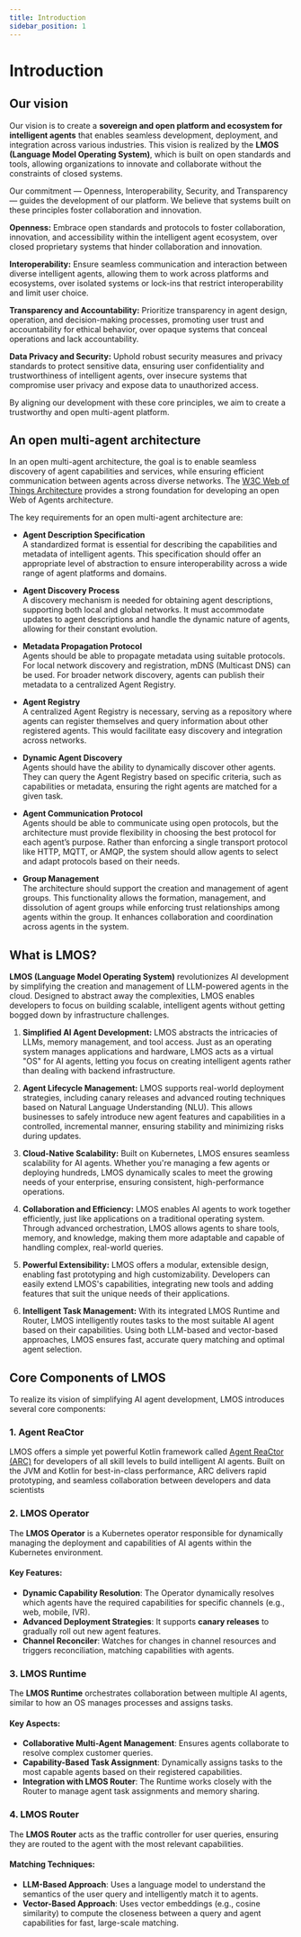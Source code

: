 ```yaml
---
title: Introduction
sidebar_position: 1
---
```


# Introduction

## Our vision
Our vision is to create a **sovereign and open platform and ecosystem for intelligent agents** that enables seamless development, deployment, and integration across various industries. This vision is realized by the **LMOS (Language Model Operating System)**, which is built on open standards and tools, allowing organizations to innovate and collaborate without the constraints of closed systems.

Our commitment — Openness, Interoperability, Security, and Transparency — guides the development of our platform. We believe that systems built on these principles foster collaboration and innovation.

**Openness:** Embrace open standards and protocols to foster collaboration, innovation, and accessibility within the intelligent agent ecosystem, over closed proprietary systems that hinder collaboration and innovation.

**Interoperability:** Ensure seamless communication and interaction between diverse intelligent agents, allowing them to work across platforms and ecosystems, over isolated systems or lock-ins that restrict interoperability and limit user choice.

**Transparency and Accountability:** Prioritize transparency in agent design, operation, and decision-making processes, promoting user trust and accountability for ethical behavior, over opaque systems that conceal operations and lack accountability.

**Data Privacy and Security:** Uphold robust security measures and privacy standards to protect sensitive data, ensuring user confidentiality and trustworthiness of intelligent agents, over insecure systems that compromise user privacy and expose data to unauthorized access.

By aligning our development with these core principles, we aim to create a trustworthy and open multi-agent platform.

## An open multi-agent architecture

In an open multi-agent architecture, the goal is to enable seamless discovery of agent capabilities and services, while ensuring efficient communication between agents across diverse networks. The [W3C Web of Things Architecture](https://www.w3.org/TR/wot-architecture11/) provides a strong foundation for developing an open Web of Agents architecture.

The key requirements for an open multi-agent architecture are:

- **Agent Description Specification**  
   A standardized format is essential for describing the capabilities and metadata of intelligent agents. This specification should offer an appropriate level of abstraction to ensure interoperability across a wide range of agent platforms and domains.

- **Agent Discovery Process**  
   A discovery mechanism is needed for obtaining agent descriptions, supporting both local and global networks. It must accommodate updates to agent descriptions and handle the dynamic nature of agents, allowing for their constant evolution.

- **Metadata Propagation Protocol**  
   Agents should be able to propagate metadata using suitable protocols. For local network discovery and registration, mDNS (Multicast DNS) can be used. For broader network discovery, agents can publish their metadata to a centralized Agent Registry.

- **Agent Registry**  
   A centralized Agent Registry is necessary, serving as a repository where agents can register themselves and query information about other registered agents. This would facilitate easy discovery and integration across networks.

- **Dynamic Agent Discovery**  
   Agents should have the ability to dynamically discover other agents. They can query the Agent Registry based on specific criteria, such as capabilities or metadata, ensuring the right agents are matched for a given task.

- **Agent Communication Protocol**  
   Agents should be able to communicate using open protocols, but the architecture must provide flexibility in choosing the best protocol for each agent’s purpose. Rather than enforcing a single transport protocol like HTTP, MQTT, or AMQP, the system should allow agents to select and adapt protocols based on their needs.

- **Group Management**  
   The architecture should support the creation and management of agent groups. This functionality allows the formation, management, and dissolution of agent groups while enforcing trust relationships among agents within the group. It enhances collaboration and coordination across agents in the system.


## What is LMOS?

**LMOS (Language Model Operating System)**  revolutionizes AI development by simplifying the creation and management of LLM-powered agents in the cloud. Designed to abstract away the complexities, LMOS enables developers to focus on building scalable, intelligent agents without getting bogged down by infrastructure challenges. 

1. **Simplified AI Agent Development:**
LMOS abstracts the intricacies of LLMs, memory management, and tool access. Just as an operating system manages applications and hardware, LMOS acts as a virtual "OS" for AI agents, letting you focus on creating intelligent agents rather than dealing with backend infrastructure.

2. **Agent Lifecycle Management:**
LMOS supports real-world deployment strategies, including canary releases and advanced routing techniques based on Natural Language Understanding (NLU). This allows businesses to safely introduce new agent features and capabilities in a controlled, incremental manner, ensuring stability and minimizing risks during updates.

3. **Cloud-Native Scalability:**
Built on Kubernetes, LMOS ensures seamless scalability for AI agents. Whether you're managing a few agents or deploying hundreds, LMOS dynamically scales to meet the growing needs of your enterprise, ensuring consistent, high-performance operations.

4. **Collaboration and Efficiency:**
LMOS enables AI agents to work together efficiently, just like applications on a traditional operating system. Through advanced orchestration, LMOS allows agents to share tools, memory, and knowledge, making them more adaptable and capable of handling complex, real-world queries.

5. **Powerful Extensibility:**
LMOS offers a modular, extensible design, enabling fast prototyping and high customizability. Developers can easily extend LMOS's capabilities, integrating new tools and adding features that suit the unique needs of their applications.

6. **Intelligent Task Management:**
With its integrated LMOS Runtime and Router, LMOS intelligently routes tasks to the most suitable AI agent based on their capabilities. Using both LLM-based and vector-based approaches, LMOS ensures fast, accurate query matching and optimal agent selection.

## Core Components of LMOS

To realize its vision of simplifying AI agent development, LMOS introduces several core components:

### 1. Agent ReaCtor

LMOS offers a simple yet powerful Kotlin framework called [Agent ReaCtor (ARC)](https://lmos-ai.github.io/arc/) for developers of all skill levels to build intelligent AI agents. Built on the JVM and Kotlin for best-in-class performance, ARC delivers rapid prototyping, and seamless collaboration between developers and data scientists

### 2. LMOS Operator

The **LMOS Operator** is a Kubernetes operator responsible for dynamically managing the deployment and capabilities of AI agents within the Kubernetes environment.

#### Key Features:
- **Dynamic Capability Resolution**: The Operator dynamically resolves which agents have the required capabilities for specific channels (e.g., web, mobile, IVR).
- **Advanced Deployment Strategies**: It supports **canary releases** to gradually roll out new agent features.
- **Channel Reconciler**: Watches for changes in channel resources and triggers reconciliation, matching capabilities with agents.

### 3. LMOS Runtime

The **LMOS Runtime** orchestrates collaboration between multiple AI agents, similar to how an OS manages processes and assigns tasks.

#### Key Aspects:
- **Collaborative Multi-Agent Management**: Ensures agents collaborate to resolve complex customer queries.
- **Capability-Based Task Assignment**: Dynamically assigns tasks to the most capable agents based on their registered capabilities.
- **Integration with LMOS Router**: The Runtime works closely with the Router to manage agent task assignments and memory sharing.

### 4. LMOS Router

The **LMOS Router** acts as the traffic controller for user queries, ensuring they are routed to the agent with the most relevant capabilities.

#### Matching Techniques:
- **LLM-Based Approach**: Uses a language model to understand the semantics of the user query and intelligently match it to agents.
- **Vector-Based Approach**: Uses vector embeddings (e.g., cosine similarity) to compute the closeness between a query and agent capabilities for fast, large-scale matching.
